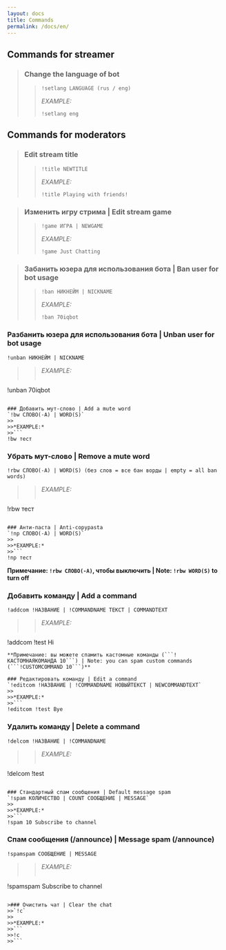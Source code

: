 ```yaml
---
layout: docs
title: Commands
permalink: /docs/en/
---
```


## Commands for streamer

>### Change the language of bot
>>`!setlang LANGUAGE (rus / eng)`
>>
>>*EXAMPLE:*
>>```
>>!setlang eng
>>```

## Commands for moderators

>### Edit stream title
>>`!title NEWTITLE`
>>
>>*EXAMPLE:*
>>```
>>!title Playing with friends!
>>```

>### Изменить игру стрима | Edit stream game
>>`!game ИГРА | NEWGAME`
>>
>>*EXAMPLE:*
>>```
>>!game Just Chatting
>>```

>### Забанить юзера для использования бота | Ban user for bot usage
>>`!ban НИКНЕЙМ | NICKNAME`
>>
>>*EXAMPLE:*
>>```
>>!ban 70iqbot
>>```

### Разбанить юзера для использования бота | Unban user for bot usage
`!unban НИКНЕЙМ | NICKNAME`
>>
>>*EXAMPLE:*
>>```
!unban 70iqbot
```

### Добавить мут-слово | Add a mute word
`!bw СЛОВО(-А) | WORD(S)`
>>
>>*EXAMPLE:*
>>```
!bw тест
```

### Убрать мут-слово | Remove a mute word
`!rbw СЛОВО(-А) | WORD(S) (без слов = все бан ворды | empty = all ban words)`
>>
>>*EXAMPLE:*
>>```
!rbw тест
```

### Анти-паста | Anti-copypasta
`!np СЛОВО(-А) | WORD(S)`
>>
>>*EXAMPLE:*
>>```
!np тест
```
**Примечание: ```!rbw СЛОВО(-А)```, чтобы выключить | Note: ```!rbw WORD(S)``` to turn off**

### Добавить команду | Add a command
`!addcom !НАЗВАНИЕ | !COMMANDNAME ТЕКСТ | COMMANDTEXT`
>>
>>*EXAMPLE:*
>>```
!addcom !test Hi
```
**Примечание: вы можете спамить кастомные команды (```!КАСТОМНАЯКОМАНДА 10```) | Note: you can spam custom commands (```!CUSTOMCOMMAND 10```)**

### Редактировать команду | Edit a command
`!editcom !НАЗВАНИЕ | !COMMANDNAME НОВЫЙТЕКСТ | NEWCOMMANDTEXT`
>>
>>*EXAMPLE:*
>>```
!editcom !test Bye
```

### Удалить команду | Delete a command
`!delcom !НАЗВАНИЕ | !COMMANDNAME`
>>
>>*EXAMPLE:*
>>```
!delcom !test
```

### Стандартный спам сообщения | Default message spam
`!spam КОЛИЧЕСТВО | COUNT СООБЩЕНИЕ | MESSAGE`
>>
>>*EXAMPLE:*
>>```
!spam 10 Subscribe to channel
```

### Спам сообщения (/announce) | Message spam (/announce)
`!spamspam СООБЩЕНИЕ | MESSAGE`
>>
>>*EXAMPLE:*
>>```
!spamspam Subscribe to channel
```

>### Очистить чат | Clear the chat
>>`!c`
>>
>>*EXAMPLE:*
>>```
>>!c
>>```
